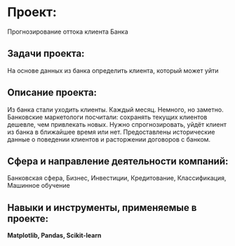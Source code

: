 # Проект: 
Прогнозирование оттока клиента Банка

## Задачи проекта:
На основе данных из банка определить клиента, который может уйти

## Описание проекта:
Из банка стали уходить клиенты. Каждый месяц. Немного, но заметно. 
Банковские маркетологи посчитали: сохранять текущих клиентов дешевле, чем привлекать новых.
Нужно спрогнозировать, уйдёт клиент из банка в ближайшее время или нет. 
Предоставлены исторические данные о поведении клиентов и расторжении договоров с банком.

## Сфера и направление деятельности компаний:
Банковская сфера, Бизнес, Инвестиции, Кредитование, Классификация, Машинное обучение

## Навыки и инструменты, применяемые в проекте:
**Matplotlib, Pandas, Scikit-learn**
